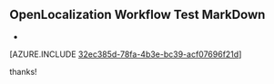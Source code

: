 ## OpenLocalization Workflow Test MarkDown
* 

[AZURE.INCLUDE [32ec385d-78fa-4b3e-bc39-acf07696f21d](calleeMd1.md)]

 
thanks!